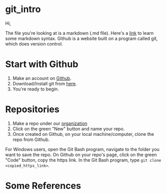 # git_intro

Hi,

The file you're looking at is a markdown (.md file). Here's a [link](https://github.com/adam-p/markdown-here/wiki/Markdown-Cheatsheet) to learn some markdown syntax. Github is a website built on a program called git, which does version control.

# Start with Github

1. Make an account on [Github](https://github.com).
2. Download/Install git from [here](https://git-scm.com/downloads).
3. You're ready to begin.

# Repositories

1. Make a repo under our [organization](https://github.com/FHBiostat-Postdocs)
2. Click on the green "New" button and name your repo.
3. Once created on Github, on your local machine/computer, clone the repo from Github. 

  For Windows users, open the Git Bash program, navigate to the folder you want to save the repo. On Github on your repo's page, click on the green "Code" button, copy the https link. In the Git Bash program, type `git clone <copied_https_link>`.

# Some References



